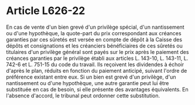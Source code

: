 # Article L626-22

En cas de vente d'un bien grevé d'un privilège spécial, d'un nantissement ou d'une hypothèque, la quote-part du prix correspondant aux créances garanties par ces sûretés est versée en compte de dépôt à la Caisse des dépôts et consignations et les créanciers bénéficiaires de ces sûretés ou titulaires d'un privilège général sont payés sur le prix après le paiement des créances garanties par le privilège établi aux articles L. 143-10, L. 143-11, L. 742-6 et L. 751-15 du code du travail.   Ils reçoivent les dividendes à échoir d'après le plan, réduits en fonction du paiement anticipé, suivant l'ordre de préférence existant entre eux.   Si un bien est grevé d'un privilège, d'un nantissement ou d'une hypothèque, une autre garantie peut lui être substituée en cas de besoin, si elle présente des avantages équivalents. En l'absence d'accord, le tribunal peut ordonner cette substitution.